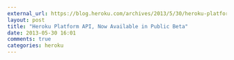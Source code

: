 ```yaml
---
external_url: https://blog.heroku.com/archives/2013/5/30/heroku-platform-api-beta
layout: post
title: "Heroku Platform API, Now Available in Public Beta"
date: 2013-05-30 16:01
comments: true
categories: heroku
---
```

